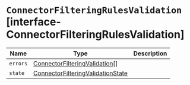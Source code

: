 # `ConnectorFilteringRulesValidation` [interface-ConnectorFilteringRulesValidation]

| Name | Type | Description |
| - | - | - |
| `errors` | [ConnectorFilteringValidation](./ConnectorFilteringValidation.md)[] | &nbsp; |
| `state` | [ConnectorFilteringValidationState](./ConnectorFilteringValidationState.md) | &nbsp; |
